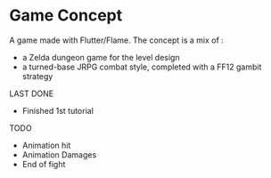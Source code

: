 # Game Concept

A game made with Flutter/Flame.
The concept is a mix of :
- a Zelda dungeon game for the level design
- a turned-base JRPG combat style, completed with a FF12 gambit strategy

LAST DONE
- Finished 1st tutorial

TODO
- Animation hit
- Animation Damages
- End of fight
